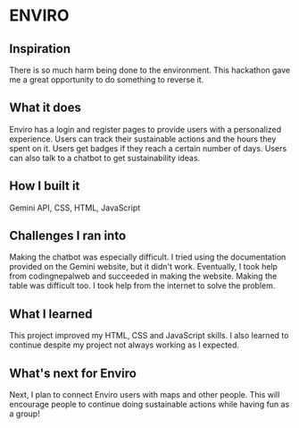 # ENVIRO

## Inspiration
There is so much harm being done to the environment. This hackathon gave me a great opportunity to do something to reverse it.

## What it does
Enviro has a login and register pages to provide users with a personalized experience. Users can track their sustainable actions and the hours they spent on it. Users get badges if they reach a certain number of days. Users can also talk to a chatbot to get sustainability ideas.

## How I built it
Gemini API, CSS, HTML, JavaScript

## Challenges I ran into
Making the chatbot was especially difficult. I tried using the documentation provided on the Gemini website, but it didn't work. Eventually, I took help from codingnepalweb and succeeded in making the website. Making the table was difficult too. I took help from the internet to solve the problem.

## What I learned
This project improved my HTML, CSS and JavaScript skills. I also learned to continue despite my project not always working as I expected.

## What's next for Enviro
Next, I plan to connect Enviro users with maps and other people. This will encourage people to continue doing sustainable actions while having fun as a group!
